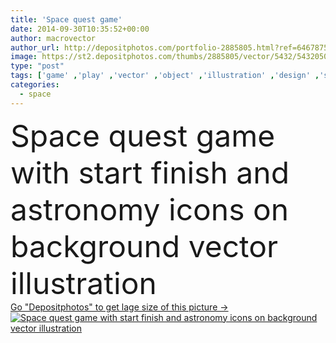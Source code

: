 ```yaml
---
title: 'Space quest game'
date: 2014-09-30T10:35:52+00:00
author: macrovector
author_url: http://depositphotos.com/portfolio-2885805.html?ref=64678756
image: https://st2.depositphotos.com/thumbs/2885805/vector/5432/54320505/api_thumb_450.jpg?forcejpeg=true
type: "post"
tags: ['game' ,'play' ,'vector' ,'object' ,'illustration' ,'design' ,'set' ,'space' ,'isolated' ,'decorative' ,'sun' ,'solar' ,'silhouette' ,'scrapbook' ,'symbol' ,'elements' ,'star' ,'concept' ,'saucer' ,'fingers' ,'flat' ,'earth' ,'planet' ,'moon' ,'collection' ,'icons' ,'astronomy' ,'universe' ,'telescope' ,'start' ,'alien' ,'orbit' ,'comet' ,'emblem' ,'ufo' ,'planets' ,'satellite' ,'radar' ,'finish' ,'astronaut' ,'ladies' ,'lunar' ,'rocket' ,'quest' ,'shuttle' ,'spaceship' ,'spacecraft' ,'saturn' ,'spaceman' ]
categories: 
  - space
---
```

<div aling="center">
            <font size="60"> Space quest game with start finish and astronomy icons on background vector illustration</font>   
</div>
<div>
    <a href='https://depositphotos.com/54320505/stock-illustration-space-quest-game.html?ref=64678756' target=_blank > Go "Depositphotos" to get lage size of this picture ->
        <img href='https://depositphotos.com/54320505/stock-illustration-space-quest-game.html?ref=64678756' src='https://st2.depositphotos.com/2885805/5432/v/950/depositphotos_54320505-stock-illustration-space-quest-game.jpg?forcejpeg=true' alt='Space quest game with start finish and astronomy icons on background vector illustration' >
    </a>
</div>
